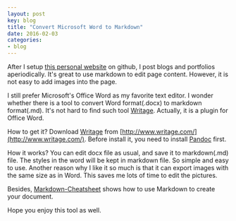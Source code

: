 ```yaml
---
layout: post
key: blog
title: "Convert Microsoft Word to Markdown"
date: 2016-02-03
categories:
- blog
---
```


After I setup [this personal website](http://jojozhuang.github.io/) on github, I post blogs and portfolios aperiodically. It's great to use markdown to edit page content. However, it is not easy to add images into the page.

I still prefer Microsoft's Office Word as my favorite text editor. I wonder whether there is a tool to convert Word format(.docx) to markdown format(.md). It's not hard to find such tool [Writage](http://www.writage.com/). Actually, it is a plugin for Office Word.

How to get it? Download [Writage](http://www.writage.com/) from [http://www.writage.com/](http://www.writage.com/). Before install it, you need to install [Pandoc](http://pandoc.org/installing.html) first.

How it works? You can edit docx file as usual, and save it to markdown(.md) file. The styles in the word will be kept in markdown file. So simple and easy to use. Another reason why I like it so much is that it can export images with the same size as in Word. This saves me lots of time to edit the pictures.

Besides, [Markdown-Cheatsheet](https://github.com/adam-p/markdown-here/wiki/Markdown-Cheatsheet) shows how to use Markdown to create your document.

Hope you enjoy this tool as well.
